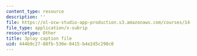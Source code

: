 ```yaml
---
content_type: resource
description: ''
file: https://ol-ocw-studio-app-production.s3.amazonaws.com/courses/14-13-psychology-and-economics-spring-2020/444b9c2788fb530e8415b4e2d5c298c0_JXRd60knm-A.vtt
file_type: application/x-subrip
resourcetype: Other
title: 3play caption file
uid: 444b9c27-88fb-530e-8415-b4e2d5c298c0
---
```

